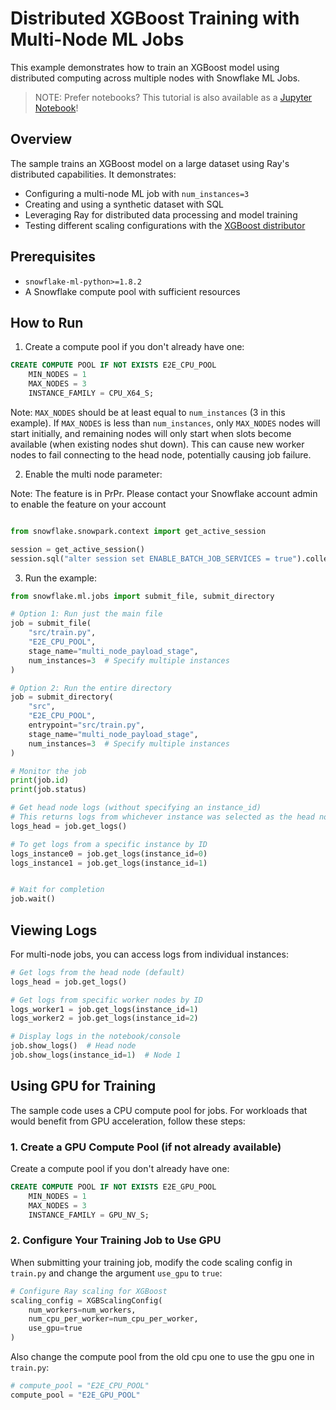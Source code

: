 # Distributed XGBoost Training with Multi-Node ML Jobs

This example demonstrates how to train an XGBoost model using distributed computing across multiple nodes with Snowflake ML Jobs.

> NOTE: Prefer notebooks? This tutorial is also available as a [Jupyter Notebook](../../notebooks/multi_node_xgb.ipynb)!

## Overview

The sample trains an XGBoost model on a large dataset using Ray's distributed capabilities. It demonstrates:

- Configuring a multi-node ML job with `num_instances=3`
- Creating and using a synthetic dataset with SQL
- Leveraging Ray for distributed data processing and model training
- Testing different scaling configurations with the [XGBoost distributor](https://docs.snowflake.com/en/developer-guide/snowflake-ml/container-runtime-ml#xgboost)

## Prerequisites

- `snowflake-ml-python>=1.8.2`
- A Snowflake compute pool with sufficient resources

## How to Run

1. Create a compute pool if you don't already have one:

```sql
CREATE COMPUTE POOL IF NOT EXISTS E2E_CPU_POOL
    MIN_NODES = 1
    MAX_NODES = 3
    INSTANCE_FAMILY = CPU_X64_S;
```

Note: `MAX_NODES` should be at least equal to `num_instances` (3 in this example).
If `MAX_NODES` is less than `num_instances`, only `MAX_NODES` nodes will start initially, 
and remaining nodes will only start when slots become available (when existing
nodes shut down). This can cause new worker nodes to fail connecting to the 
head node, potentially causing job failure.

2. Enable the multi node parameter:

Note: The feature is in PrPr. Please contact your Snowflake account admin to enable the feature on your account


```python

from snowflake.snowpark.context import get_active_session

session = get_active_session()
session.sql("alter session set ENABLE_BATCH_JOB_SERVICES = true").collect()
```

3. Run the example:

```python
from snowflake.ml.jobs import submit_file, submit_directory

# Option 1: Run just the main file
job = submit_file(
    "src/train.py",
    "E2E_CPU_POOL",
    stage_name="multi_node_payload_stage",
    num_instances=3  # Specify multiple instances
)

# Option 2: Run the entire directory
job = submit_directory(
    "src",
    "E2E_CPU_POOL",
    entrypoint="src/train.py",
    stage_name="multi_node_payload_stage",
    num_instances=3  # Specify multiple instances
)

# Monitor the job
print(job.id)
print(job.status)

# Get head node logs (without specifying an instance_id)
# This returns logs from whichever instance was selected as the head node
logs_head = job.get_logs()

# To get logs from a specific instance by ID
logs_instance0 = job.get_logs(instance_id=0)
logs_instance1 = job.get_logs(instance_id=1)


# Wait for completion
job.wait()
```

## Viewing Logs

For multi-node jobs, you can access logs from individual instances:

```python
# Get logs from the head node (default)
logs_head = job.get_logs()

# Get logs from specific worker nodes by ID
logs_worker1 = job.get_logs(instance_id=1)
logs_worker2 = job.get_logs(instance_id=2)

# Display logs in the notebook/console
job.show_logs()  # Head node
job.show_logs(instance_id=1)  # Node 1
```

## Using GPU for Training

The sample code uses a CPU compute pool for jobs. For workloads that would benefit from GPU acceleration, follow these steps:

### 1. Create a GPU Compute Pool (if not already available)

Create a compute pool if you don't already have one:

```sql
CREATE COMPUTE POOL IF NOT EXISTS E2E_GPU_POOL
    MIN_NODES = 1
    MAX_NODES = 3
    INSTANCE_FAMILY = GPU_NV_S;
```

### 2. Configure Your Training Job to Use GPU

When submitting your training job, modify the code scaling config in `train.py` and change the argument `use_gpu` to `true`:

```python
# Configure Ray scaling for XGBoost
scaling_config = XGBScalingConfig(
    num_workers=num_workers, 
    num_cpu_per_worker=num_cpu_per_worker,
    use_gpu=true
)
```

Also change the compute pool from the old cpu one to use the gpu one in `train.py`:

```python
# compute_pool = "E2E_CPU_POOL"
compute_pool = "E2E_GPU_POOL"
```